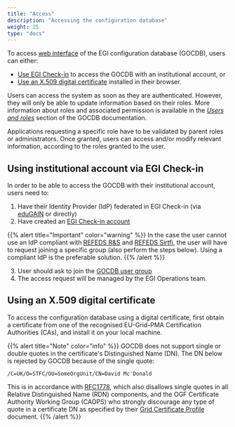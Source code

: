 ```yaml
---
title: "Access"
description: "Accessing the configuration database"
weight: 25
type: "docs"
---
```


To access [web interface](https://goc.egi.eu) of the EGI configuration database
(GOCDB), users can either:

- [Use EGI Check-in](#using-institutional-account-via-egi-check-in) to access
  the GOCDB with an institutional account, or
- [Use an X.509 digital certificate](#using-an-x509-digital-certificate)
  installed in their browser.

Users can access the system as soon as they are authenticated. However,
they will only be able to update information based on their roles.
More information about roles and associated permission is available in the
[_Users and roles_](https://wiki.egi.eu/wiki/GOCDB/Input_System_User_Documentation#Users_and_roles)
section of the GOCDB documentation.

Applications requesting a specific role have to be validated by parent roles
or administrators. Once granted, users can access and/or modify relevant
information, according to the roles granted to the user.

## Using institutional account via EGI Check-in

In order to be able to access the GOCDB with their institutional account, users
need to:

1. Have their Identity Provider (IdP) federated in EGI Check-in (via
   [eduGAIN](https://edugain.org/) or directly)
1. Have created an [EGI Check-in
   account](https://wiki.egi.eu/wiki/AAI_usage_guide)

{{% alert title="Important" color="warning" %}}
In the case the user cannot use an IdP compliant with [REFEDS
R&S](https://refeds.org/research-and-scholarship) and [REFEDS
Sirtfi](https://refeds.org/sirtfi), the user will have to request joining a
specific group (also perform the steps below). Using a compliant IdP is the
preferable solution.
{{% /alert %}}

3. User should ask to join the [GOCDB user
   group](https://aai.egi.eu/registry/co_petitions/start/coef:41)
3. The access request will be managed by the EGI Operations team.

## Using an X.509 digital certificate

To access the configuration database using a digital certificate, first obtain
a certificate from one of the recognised EU-Grid-PMA Certification Authorities
(CAs), and install it on your local machine.

{{% alert title="Note" color="info" %}} GOCDB does not support single
or double quotes in the certificate's Distinguished Name (DN). The DN
below is rejected by GOCDB because of the single quote:

`/C=UK/O=STFC/OU=SomeOrgUnit/CN=David Mc'Donald`

This is in accordance with [RFC1778](https://tools.ietf.org/html/rfc1778),
which also disallows single quotes in all Relative Distinguished Name (RDN)
components, and the OGF Certificate Authority Working Group (CAOPS) who
strongly discourage any type of quote in a certificate DN as specified by their
[Grid Certificate Profile](https://www.ogf.org/documents/GFD.125.pdf) document.
{{% /alert %}}
